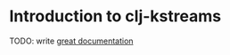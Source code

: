 # Introduction to clj-kstreams

TODO: write [great documentation](http://jacobian.org/writing/what-to-write/)
